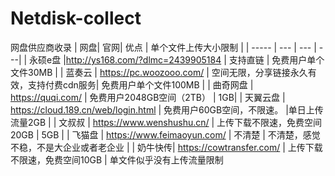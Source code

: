 # Netdisk-collect
网盘供应商收录
| 网盘| 官网| 优点 | 单个文件上传大小限制 |
| ----- | --- | --- | ---|
| 永硕e盘 |http://ys168.com/?dlmc=2439905184 | 支持直链 | 免费用户单个文件30MB |
| 蓝奏云 | https://pc.woozooo.com/ | 空间无限，分享链接永久有效，支持付费cdn服务| 免费用户单个文件100MB |
| 曲奇网盘 | https://quqi.com/ | 免费用户2048GB空间（2TB） | 1GB|
| 天翼云盘 | https://cloud.189.cn/web/login.html | 免费用户60GB空间，不限速。 |单日上传流量2GB |
| 文叔叔 | https://www.wenshushu.cn/ | 上传下载不限速，免费空间20GB | 5GB |
| 飞猫盘 | https://www.feimaoyun.com/ | 不清楚 | 不清楚，感觉不稳，不是大企业或者老企业 |
| 奶牛快传|  https://cowtransfer.com/ | 上传下载不限速，免费空间10GB | 单文件似乎没有上传流量限制 
